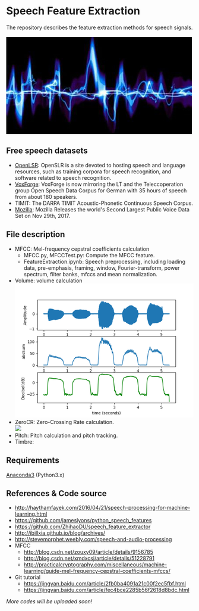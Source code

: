 # Speech Feature Extraction
The repository describes the feature extraction methods for speech signals.<br><br>
![](/speech1.jpg)

## Free speech datasets
* [OpenLSR](http://www.openslr.org): OpenSLR is a site devoted to hosting speech and language resources, such as training corpora for speech recognition, and software related to speech recognition.
* [VoxForge](http://www.voxforge.org/): VoxForge is now mirroring the LT and the Teleccoperation group Open Speech Data Corpus for German with 35 hours of speech from about 180 speakers. 
* TIMIT: The DARPA TIMIT Acoustic-Phonetic Continuous Speech Corpus.
* [Mozilla](https://medium.com/mozilla-open-innovation/sharing-our-common-voice-mozilla-releases-second-largest-public-voice-data-set-e88f7d6b7666): Mozilla Releases the world's Second Largest Public Voice Data Set on Nov 29th, 2017.

## File description
* MFCC: Mel-frequency cepstral coefficients calculation
  * MFCC.py, MFCCTest.py: Compute the MFCC feature.
  * FeatureExtraction.ipynb: Speech preprocessing, including loading data, pre-emphasis, framing, window, Fourier-transform, power spectrum, filter banks, mfccs and mean normalization.
* Volume: volume calculation<br>
![](/Volume/VolumeTest.png)
* ZeroCR: Zero-Crossing Rate calculation.<br>
![](/Volume/ZeroCR.png)
* Pitch: Pitch calculation and pitch tracking.
* Timbre:

## Requirements
[Anaconda3](https://www.anaconda.com/) (Python3.x)

## References & Code source
* http://haythamfayek.com/2016/04/21/speech-processing-for-machine-learning.html
* https://github.com/jameslyons/python_speech_features
* https://github.com/ZhihaoDU/speech_feature_extractor
* http://ibillxia.github.io/blog/archives/
* http://stevemorphet.weebly.com/speech-and-audio-processing
* MFCC
  * http://blog.csdn.net/zouxy09/article/details/9156785
  * http://blog.csdn.net/xmdxcsj/article/details/51228791
  * http://practicalcryptography.com/miscellaneous/machine-learning/guide-mel-frequency-cepstral-coefficients-mfccs/
* Git tutorial
  * https://jingyan.baidu.com/article/2fb0ba4091a21c00f2ec5fbf.html
  * https://jingyan.baidu.com/article/fec4bce2285b56f2618d8bdc.html


*More codes will be uploaded soon!*
